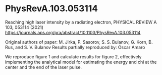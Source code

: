 # PhysRevA.103.053114
Reaching high laser intensity by a radiating electron, PHYSICAL REVIEW A 103, 053114 (2021)
https://journals.aps.org/pra/abstract/10.1103/PhysRevA.103.053114

Original authors of paper: M. Jirka, P. Sasorov, S. S. Bulanov, G. Korn, B. Rus, and S. V. Bulanov
Results partially reproduced by: Óscar Amaro

We reproduce figure 1 and calculate results for figure 2, effectively implementing the analytical model for estimating the energy and chi at the center and the end of the laser pulse.
